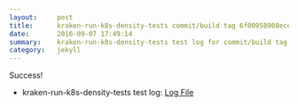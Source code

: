 ```yaml
---
layout:     post
title:      kraken-run-k8s-density-tests commit/build tag 6f00958908ece0370f344d9d27a6c6b9065b5b61
date:       2016-09-07 17:49:14
summary:    kraken-run-k8s-density-tests test log for commit/build tag 6f00958908ece0370f344d9d27a6c6b9065b5b61.
category:   jekyll
---
```


Success!

- kraken-run-k8s-density-tests test log: [Log File](http://s3-us-west-2.amazonaws.com/kraken-e2e-logs/testlet.kubeme.io/density/jenkins-kraken-run-k8s-density-tests-139-30/build-log.txt)

